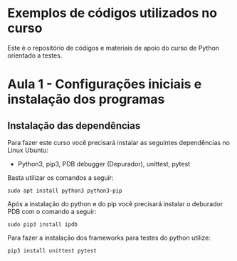 # Exemplos de códigos utilizados no curso

Este é o repositório de códigos e materiais de apoio do curso de Python orientado a testes.

# Aula 1 - Configurações iniciais e instalação dos programas

## Instalação das dependências

Para fazer este curso você precisará instalar as seguintes dependências no Linux Ubuntu:

- Python3, pip3, PDB debugger (Depurador), unittest, pytest

Basta utilizar os comandos a seguir:

```
sudo apt install python3 python3-pip
```

Após a instalação do python e do pip você precisará instalar o deburador PDB com o comando a seguir:

```
sudo pip3 install ipdb
```

Para fazer a instalação dos frameworks para testes do python utilize:

```
pip3 install unittest pytest
```
